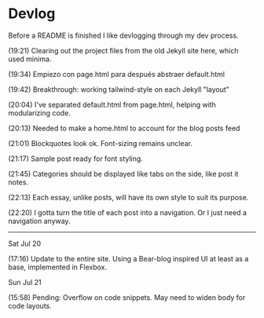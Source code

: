 # Devlog

Before a README is finished I like devlogging through my dev process.

(19:21) Clearing out the project files from the old Jekyll site here, which used 
minima. 

(19:34) Empiezo con page.html para después abstraer default.html

(19:42) Breakthrough: working tailwind-style on each Jekyll "layout"

(20:04) I've separated default.html from page.html, helping with modularizing code.

(20:13) Needed to make a home.html to account for the blog posts feed

(21:01) Blockquotes look ok. Font-sizing remains unclear.

(21:17) Sample post ready for font styling.

(21:45) Categories should be displayed like tabs on the side, like post it notes.

(22:13) Each essay, unlike posts, will have its own style to suit its purpose.

(22:20) I gotta turn the title of each post into a navigation. Or I just need a navigation anyway.

***

Sat Jul 20

(17:16) Update to the entire site. Using a Bear-blog inspired UI at least as a base, implemented in Flexbox. 

Sun Jul 21

(15:58) Pending: Overflow on code snippets. May need to 
widen body for code layouts.
